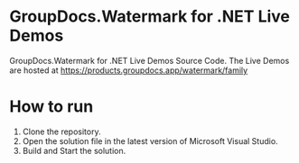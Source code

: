 # GroupDocs.Watermark for .NET Live Demos

GroupDocs.Watermark for .NET Live Demos Source Code.
The Live Demos are hosted at https://products.groupdocs.app/watermark/family
 
# How to run
 
 1. Clone the repository.
 2. Open the solution file in the latest version of Microsoft Visual Studio.
 3. Build and Start the solution.
